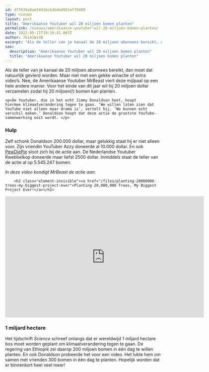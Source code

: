```yaml
---
id: d7f639a8ae54416cb3bded921eff9409
type: nieuws
layout: post
title: "Amerikaanse Youtuber wil 20 miljoen bomen planten"
permalink: /nieuws/amerikaanse-youtuber-wil-20-miljoen-bomen-planten/
date: 2022-05-11T19:16:41.067Z
author: 7biA1WiYB
excerpt: "Als de teller van je kanaal de 20 miljoen abonnees bereikt, dan moet dat natuurlijk gevierd worden. Maar niet met een gekke winactie of extra video’s. Nee, de Amerikaanse Youtuber MrBeast viert deze mijlpaal op een hele andere manier. Voor het einde van dit jaar wil hij 20 miljoen dollar verzamelen zodat hij 20 miljoen(!) bomen kan planten.  "
seo:
  description: "Amerikaanse Youtuber wil 20 miljoen bomen planten"
  title: "Amerikaanse Youtuber wil 20 miljoen bomen planten"
---
```

Als de teller van je kanaal de 20 miljoen abonnees bereikt, dan moet dat natuurlijk gevierd worden. Maar niet met een gekke winactie of extra video’s. Nee, de Amerikaanse Youtuber MrBeast viert deze mijlpaal op een hele andere manier. Voor het einde van dit jaar wil hij 20 miljoen dollar verzamelen zodat hij 20 miljoen(!) bomen kan planten.  

    <p>De Youtuber, die in het echt Jimmy Donaldson heet, hoopt hiermee klimaatverandering tegen te gaan. ‘We willen laten zien dat YouTube niet alleen maar drama is’, vertelt hij. ‘We kunnen echt verschil maken.’ Donaldson hoopt dat deze actie de grootste YouTube-samenwerking ooit wordt. </p>
<h3>Hulp</h3>
<p>Zelf schonk Donaldson 200.000 dollar, maar gelukkig staat hij er niet alleen voor. Zijn vriendin YouTuber Azzy doneerde al 10.000 dollar. En ook <a href="https://7dagen.netlify.app/nieuws-entertainment/pewdiepie-heeft-als-eerste-ooit-100-miljoen-abonnees" target="_blank">PewDiePie</a> sloot zich bij de actie aan. De Nederlandse Youtuber Kwebbelkop doneerde maar liefst 2500 dollar. Inmiddels staat de teller van de actie al op 5.545.247 bomen.</p>
<p><em>In deze video kondigt MrBeast de actie aan:</em></p>
<p><div class="media media-element-container media-default"><div id="file-538716" class="file file-video file-video-youtube">

        <h2 class="element-invisible"><a href="/files/planting-20000000-trees-my-biggest-project-ever">Planting 20,000,000 Trees, My Biggest Project Ever!</a></h2>
    
  
  <div class="content">
    <div class="media-youtube-video media-element file-default media-youtube-1">
  <iframe class="media-youtube-player" width="640" height="390" title="Planting 20,000,000 Trees, My Biggest Project Ever!" src="https://www.youtube.com/embed/HPJKxAhLw5I?wmode=opaque&controls=" name="Planting 20,000,000 Trees, My Biggest Project Ever!" frameborder="0" allowfullscreen="">Video van Planting 20,000,000 Trees, My Biggest Project Ever!</iframe>
</div>
  </div>

  
</div>
</div>
<h3>1 miljard hectare</h3>
<p>Het tijdschrift <em>Science </em>schreef onlangs dat er wereldwijd 1 miljard hectare bos moet worden geplant om klimaatverandering tegen te gaan. De regering van Ethiopië zei daarop 200 miljoen bomen in één dag te willen planten. En ook Donaldson probeerde het voor een video. Het lukte hem om samen met vrienden 300 bomen in één dag te planten. Hopelijk worden dat er binnenkort heel veel meer! </p>  
